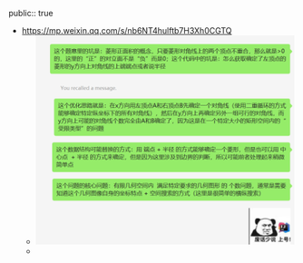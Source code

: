 public:: true

- https://mp.weixin.qq.com/s/nb6NT4hulftb7H3Xh0CGTQ
	- ![image.png](../assets/image_1682084110909_0.png)
	-